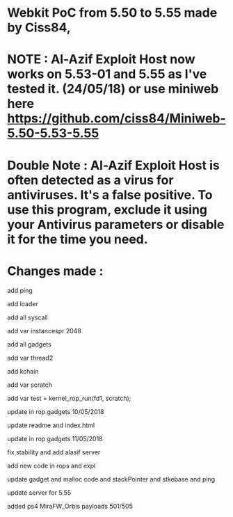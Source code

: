 # Webkit PoC from 5.50 to 5.55 made by Ciss84, 
# NOTE : Al-Azif Exploit Host now works on 5.53-01 and 5.55 as I've tested it. (24/05/18) or use miniweb here https://github.com/ciss84/Miniweb-5.50-5.53-5.55
# Double Note : Al-Azif Exploit Host is often detected as a virus for antiviruses. It's a false positive. To use this program, exclude it using your Antivirus parameters or disable it for the time you need.

# Changes made :

add ping

add loader

add all syscall

add var instancespr 2048

add all gadgets

add var thread2

add kchain

add var scratch

add var test = kernel_rop_run(fd1, scratch);

update in rop gadgets 10/05/2018

update readme and index.html

update in rop gadgets 11/05/2018

fix stability and add alasif server

add new code in rops and expl

update gadget and malloc code and stackPointer and stkebase and ping

update server for 5.55

added ps4 MiraFW_Orbis payloads 501/505
